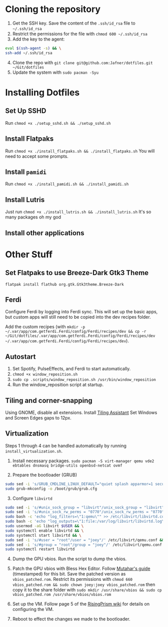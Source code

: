 # Cloning the repository
1. Get the SSH key. Save the content of the `.ssh/id_rsa` file to `~/.ssh/id_rsa`
2. Restrict the permissions for the file with `chmod 600 ~/.ssh/id_rsa`
3. Add the key to the agent:
```bash
eval $(ssh-agent -s) && \
ssh-add ~/.ssh/id_rsa
```
4. Clone the repo with `git clone git@github.com:Jafner/dotfiles.git ~/Git/dotfiles`
5. Update the system with `sudo pacman -Syu`

# Installing Dotfiles
## Set Up SSHD
Run `chmod +x ./setup_sshd.sh && ./setup_sshd.sh`

## Install Flatpaks
Run `chmod +x ./install_flatpaks.sh && ./install_flatpaks.sh`
You will need to accept some prompts.

## Install `pamidi`
Run `chmod +x ./install_pamidi.sh && ./install_pamidi.sh`

## Install Lutris
Just run `chmod +x ./install_lutris.sh && ./install_lutris.sh` It's so many packages oh my god

## Install other applications


# Other Stuff

## Set Flatpaks to use Breeze-Dark Gtk3 Theme
`flatpak install flathub org.gtk.Gtk3theme.Breeze-Dark`

## Ferdi
Configure Ferdi by logging into Ferdi sync. This will set up the basic apps, but custom apps will still need to be copied into the dev recipes folder.

Add the custom recipes (with `mkdir -p ~/.var/app/com.getferdi.Ferdi/config/Ferdi/recipes/dev && cp -r ~/Git/dotfiles/.var/app/com.getferdi.Ferdi/config/Ferdi/recipes/dev ~/.var/app/com.getferdi.Ferdi/config/Ferdi/recipes/dev`).

## Autostart
1. Set Spotify, PulseEffects, and Ferdi to start automatically.
2. `chmod +x window_reposition.sh`
3. `sudo cp .scripts/window_reposition.sh /usr/bin/window_reposition`
3. Run the window_reposition script at startup.

## Tiling and corner-snapping
Using GNOME, disable all extensions. Install [Tiling Assistant](https://extensions.gnome.org/extension/3733/tiling-assistant/)
Set Windows and Screen Edges gaps to 12px.

## Virtualization

Steps 1 through 4 can be handled automatically by running `install_virtualization.sh`.

1. Install necessary packages.
`sudo pacman -S virt-manager qemu vde2 ebtables dnsmasq bridge-utils openbsd-netcat ovmf`

2. Prepare the bootloader (GRUB)
```bash
sudo sed -i 's/GRUB_CMDLINE_LINUX_DEFAULT="quiet splash apparmor=1 security=apparmor udev.log_priority=3"/GRUB_CMDLINE_LINUX_DEFAULT="quiet splash apparmor=1 security=apparmor amd_iommu=on iommu=pt udev.log_priority=3"/' /etc/default/grub && \
sudo grub-mkconfig -o /boot/grub/grub.cfg
```

3. Configure `libvirtd`

```bash
sudo sed -i 's/#unix_sock_group = "libvirt"/unix_sock_group = "libvirt"/' /etc/libvirt/libvirtd.conf && \
sudo sed -i 's/#unix_sock_rw_perms = "0770"/unix_sock_rw_perms = "0770"/' /etc/libvirt/libvirtd.conf && \
sudo bash -c 'echo "log_filters=\"1:qemu\"" >> /etc/libvirt/libvirtd.conf' && \
sudo bash -c 'echo "log_outputs=\"1:file:/var/log/libvirt/libvirtd.log\"" >> /etc/libvirt/libvirtd.conf' && \
sudo usermod -aG libvirt $USER && \
sudo systemctl enable libvirtd && \
sudo systemctl start libvirtd && \
sudo sed -i 's/#user = "root"/user = "joey"/' /etc/libvirt/qemu.conf && \
sudo sed -i 's/#group = "root"/group = "joey"/' /etc/libvirt/qemu.conf && \
sudo systemctl restart libvirtd
```

4. Dump the GPU vbios.
Run the script to dump the vbios.

5. Patch the GPU vbios with Bless Hex Editor.
Follow [Mutahar's guide](https://youtu.be/BUSrdUoedTo?t=874) (timestamped) for this bit.
Save the patched version as `vbios_patched.rom`. Restrict its permissions with `chmod 660 vbios_patched.rom && sudo chown joey:joey vbios_patched.rom` then copy it to the share folder with `sudo mkdir /usr/share/vbios && sudo cp vbios_patched.rom /usr/share/vbios/vbios.rom`

6. Set up the VM.
Follow page 5 of the [RisingPrism wiki](https://gitlab.com/risingprismtv/single-gpu-passthrough/-/wikis/) for details on configuring the VM. 

7. Reboot to effect the changes we made to the bootloader.
